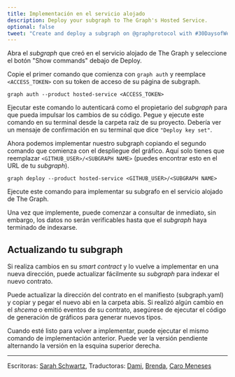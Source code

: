 ```yaml
---
title: Implementación en el servicio alojado
description: Deploy your subgraph to The Graph's Hosted Service.
optional: false
tweet: "Create and deploy a subgraph on @graphprotocol with #30DaysofWeb3 @womenbuildweb3 👾"
---
```


Abra el _subgraph_ que creó en el servicio alojado de The Graph y seleccione el botón "Show commands" debajo de Deploy.

Copie el primer comando que comienza con `graph auth` y reemplace `<ACCESS_TOKEN>` con su token de acceso de su página de subgraph.

```
graph auth --product hosted-service <ACCESS_TOKEN>
```

Ejecutar este comando lo autenticará como el propietario del _subgraph_ para que pueda impulsar los cambios de su código. Pegue y ejecute este comando en su terminal desde la carpeta raíz de su proyecto. Debería ver un mensaje de confirmación en su terminal que dice `"Deploy key set"`.

Ahora podemos implementar nuestro subgraph copiando el segundo comando que comienza con el despliegue del gráfico. Aquí solo tienes que reemplazar `<GITHUB_USER>/<SUBGRAPH NAME>` (puedes encontrar esto en el URL de tu _subgraph_).

```
graph deploy --product hosted-service <GITHUB_USER>/<SUBGRAPH NAME>
```

Ejecute este comando para implementar su subgrafo en el servicio alojado de The Graph.

Una vez que implemente, puede comenzar a consultar de inmediato, sin embargo, los datos no serán verificables hasta que el _subgraph_ haya terminado de indexarse.

## Actualizando tu subgraph

Si realiza cambios en su _smart contract_ y lo vuelve a implementar en una nueva dirección, puede actualizar fácilmente su _subgraph_ para indexar el nuevo contrato.

Puede actualizar la dirección del contrato en el manifiesto (subgraph.yaml) y copiar y pegar el nuevo abi en la carpeta abis. Si realizó algún cambio en el _shcema_ o emitió eventos de su contrato, asegúrese de ejecutar el código de generación de gráficos para generar nuevos tipos.

Cuando esté listo para volver a implementar, puede ejecutar el mismo comando de implementación anterior. Puede ver la versión pendiente alternando la versión en la esquina superior derecha.

---

Escritoras: [Sarah Schwartz](https://twitter.com/schwartzswartz),
Traductoras: [Dami](https://twitter.com/dakitidami), [Brenda](https://twitter.com/engineerbrenda), [Caro Meneses](https://twitter.com/carmedinat)
